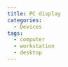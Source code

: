 ```yaml
---
title: PC display
categories:
  - Devices
tags:
  - computer
  - workstation
  - desktop
---
```

